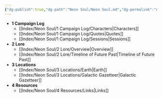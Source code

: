 ```yaml
---
{"dg-publish":true,"dg-path":"Neon Soul/Neon Soul.md","dg-permalink":"neon-soul","permalink":"/neon-soul/","pinned":true,"updated":"2023-11-03T01:00:59.179-04:00"}
---
```



- **1 Campaign Log**
	- [[Index/Neon Soul/1 Campaign Log/Characters\|Characters]]
	- [[Index/Neon Soul/1 Campaign Log/Quotes\|Quotes]]
	- [[Index/Neon Soul/1 Campaign Log/Sessions\|Sessions]]
- **2 Lore**
	- [[Index/Neon Soul/2 Lore/Overview\|Overview]]
	- [[Index/Neon Soul/2 Lore/Timeline of Future Past\|Timeline of Future Past]]
- **3 Locations**
	- [[Index/Neon Soul/3 Locations/Earth\|Earth]]
	- [[Index/Neon Soul/3 Locations/Galactic Gazetteer\|Galactic Gazetteer]]
- **4 Resources**
	- [[Index/Neon Soul/4 Resources/Links\|Links]]

